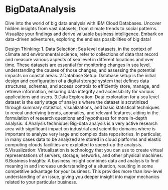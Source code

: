 # BigDataAnalysis
Dive into the world of big data analysis with IBM Cloud Databases. Uncover hidden insights from vast datasets, from climate trends to social patterns. Visualize your findings and derive valuable business intelligence. Embark on data-driven adventures, exploring the endless possibilities of big data!

Design Thinking: 1. Data Selection: Sea level datasets, in the context of climate and environmental science, refer to collections of data that record and measure various aspects of sea level in different locations and over time. These datasets are essential for monitoring changes in sea level, understanding the causes of those changes, and assessing the potential impacts on coastal areas. 2.Database Setup: Database setup is the initial design and configuration of a digital storage system that defines data structures, schemas, and access controls to efficiently store, manage, and retrieve information, ensuring data integrity and accessibility for various applications and users. 3.Data Exploration: Data exploration for a sea level dataset is the early stage of analysis where the dataset is scrutinized through summary statistics, visualizations, and basic statistical techniques to reveal underlying trends, anomalies, and relevant features, aiding in the formulation of research questions and hypotheses for more in-depth analysis. 4.Analysis technique: Big-data analysis is a very active research area with significant impact on industrial and scientific domains where is important to analyze very large and complex data repositories. In particular, in many cases data to be analyzed are stored in cloud platforms and elastic computing clouds facilities are exploited to speed-up the analysis. 5.Visualization: Virtualization is technology that you can use to create virtual representations of servers, storage, networks, and other physical machines. 6.Business Insights: A business insight combines data and analysis to find meaning in and increase understanding of a situation, resulting in some competitive advantage for your business. This provides more than low-level understanding of an issue, giving you deeper insight into major mechanics related to your particular business.

